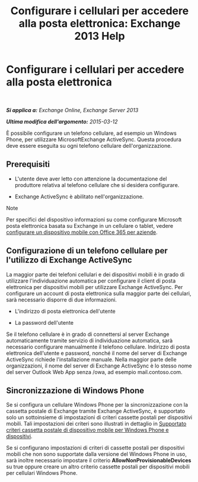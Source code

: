 ﻿---
title: 'Configurare i cellulari per accedere alla posta elettronica: Exchange 2013 Help'
TOCTitle: Configurare i cellulari per accedere alla posta elettronica
ms:assetid: 8d6e2cea-265a-43d9-a074-076f35658436
ms:mtpsurl: https://technet.microsoft.com/it-it/library/Bb123704(v=EXCHG.150)
ms:contentKeyID: 52057295
ms.date: 05/22/2018
mtps_version: v=EXCHG.150
ms.translationtype: MT
---

# Configurare i cellulari per accedere alla posta elettronica

 

_**Si applica a:** Exchange Online, Exchange Server 2013_

_**Ultima modifica dell'argomento:** 2015-03-12_

È possibile configurare un telefono cellulare, ad esempio un Windows Phone, per utilizzare MicrosoftExchange ActiveSync. Questa procedura deve essere eseguita su ogni telefono cellulare dell'organizzazione.

## Prerequisiti

  - L'utente deve aver letto con attenzione la documentazione del produttore relativa al telefono cellulare che si desidera configurare.

  - Exchange ActiveSync è abilitato nell'organizzazione.


> [!NOTE]
> Per specifici del dispositivo informazioni su come configurare Microsoft posta elettronica basata su Exchange in un cellulare o tablet, vedere <A href="https://support.office.com/en-us/article/set-up-a-mobile-device-using-office-365-for-business-7dabb6cb-0046-40b6-81fe-767e0b1f014f">configurare un dispositivo mobile con Office 365 per aziende</A>.



## Configurazione di un telefono cellulare per l'utilizzo di Exchange ActiveSync

La maggior parte dei telefoni cellulari e dei dispositivi mobili è in grado di utilizzare l'individuazione automatica per configurare il client di posta elettronica per dispositivi mobili per utilizzare Exchange ActiveSync. Per configurare un account di posta elettronica sulla maggior parte dei cellulari, sarà necessario disporre di due informazioni.

  - L'indirizzo di posta elettronica dell'utente

  - La password dell'utente

Se il telefono cellulare è in grado di connettersi al server Exchange automaticamente tramite servizio di individuazione automatica, sarà necessario configurare manualmente il telefono cellulare. Indirizzo di posta elettronica dell'utente e password, nonché il nome del server di Exchange ActiveSync richiede l'installazione manuale. Nella maggior parte delle organizzazioni, il nome del server di Exchange ActiveSync è lo stesso nome del server Outlook Web App senza /owa, ad esempio mail.contoso.com.

## Sincronizzazione di Windows Phone

Se si configura un cellulare Windows Phone per la sincronizzazione con la cassetta postale di Exchange tramite Exchange ActiveSync, è supportato solo un sottoinsieme di impostazioni di criteri cassette postali per dispositivi mobili. Tali impostazioni dei criteri sono illustrati in dettaglio in [Supportato criteri cassetta postale di dispositivo mobile per Windows Phone e dispositivi](supported-mobile-device-mailbox-policies-for-windows-phones-and-devices-exchange-2013-help.md).

Se si configurano impostazioni di criteri di cassette postali per dispositivi mobili che non sono supportate dalla versione del Windows Phone in uso, sarà inoltre necessario impostare il criterio **AllowNonProvisionableDevices** su true oppure creare un altro criterio cassette postali per dispositivi mobili per cellulari Windows Phone.

